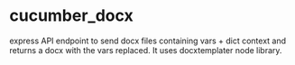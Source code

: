 # cucumber_docx
express API endpoint to send docx files containing vars + dict context and returns a docx with the vars replaced. It uses docxtemplater node library.

